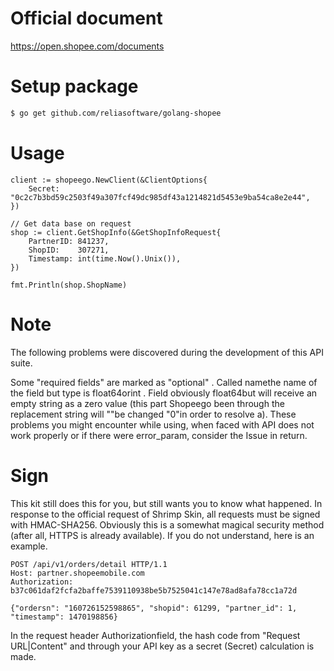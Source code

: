 # Official document
https://open.shopee.com/documents

# Setup package

```bash
$ go get github.com/reliasoftware/golang-shopee
```

# Usage

```golang
client := shopeego.NewClient(&ClientOptions{
	Secret: "0c2c7b3bd59c2503f49a307fcf49dc985df43a1214821d5453e9ba54ca8e2e44",
})

// Get data base on request
shop := client.GetShopInfo(&GetShopInfoRequest{
	PartnerID: 841237,
	ShopID:    307271,
	Timestamp: int(time.Now().Unix()),
})

fmt.Println(shop.ShopName)
```

# Note

The following problems were discovered during the development of this API suite.

Some "required fields" are marked as "optional" .
Called namethe name of the field but type is float64orint .
Field obviously float64but will receive an empty string as a zero value (this part Shopeego been through the replacement string will ""be changed "0"in order to resolve a).
These problems you might encounter while using, when faced with API does not work properly or if there were error_param, consider the Issue in return.

# Sign

This kit still does this for you, but still wants you to know what happened. In response to the official request of Shrimp Skin, all requests must be signed with HMAC-SHA256. Obviously this is a somewhat magical security method (after all, HTTPS is already available). If you do not understand, here is an example.

```
POST /api/v1/orders/detail HTTP/1.1
Host: partner.shopeemobile.com
Authorization: b37c061daf2fcfa2baffe7539110938be5b7525041c147e78ad8afa78cc1a72d

{"ordersn": "160726152598865", "shopid": 61299, "partner_id": 1, "timestamp": 1470198856}
```

In the request header Authorizationfield, the hash code from "Request URL|Content" and through your API key as a secret (Secret) calculation is made.